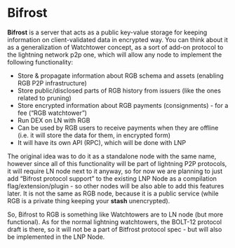 # Bifrost

**Bifrost** is a server that acts as a public key-value storage for keeping information on client-validated data in encrypted way. You can think about it as a generalization of Watchtower concept, as a sort of add-on protocol to the lightning network p2p one, which will allow any node to implement the following functionality:

* Store & propagate information about RGB schema and assets \(enabling RGB P2P infrastructure\)
* Store public/disclosed parts of RGB history from issuers \(like the ones related to pruning\)
* Store encrypted information about RGB payments \(consignments\) - for a fee \(“RGB watchtower”\)
* Run DEX on LN with RGB
* Can be used by RGB users to receive payments when they are offline \(i.e. it will store the data for them, in encrypted form\)
* It will have its own API \(RPC\), which will be done with LNP

The original idea was to do it as a standalone node with the same name, however since all of this functionality will be part of lightning P2P protocols, it will require LN node next to it anyway, so for now we are planning to just add “Bifrost protocol support” to the existing LNP Node as a compilation flag/extension/plugin - so other nodes will be also able to add this features later. It is not the same as RGB node, because it is a public service \(while RGB is a private thing keeping your **stash** unencrypted\).

So, Bifrost to RGB is something like Watchtowers are to LN node \(but more functional\). As for the normal lightning watchtowers, the BOLT-12 protocol draft is there, so it will not be a part of Bitfrost protocol spec - but will also be implemented in the LNP Node.

